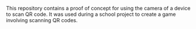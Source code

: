 This repository contains a proof of concept for using the camera of a device to scan QR code. It was used during a school project to create a game involving scanning QR codes. 